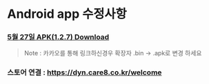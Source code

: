 # Android app 수정사항
### [5월 27일 APK(1.2.7) Download](https://github.com/invites-healthcare/invites/raw/master/20210527103718-v30(1.2.7)-debug.apk)
> Note : 카카오를 통해 링크하신경우 확장자 .bin -> .apk로 변경 하세요

### 스토어 연결 : https://dyn.care8.co.kr/welcome

